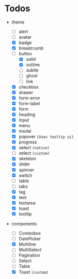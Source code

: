 # Todos

- theme

  - [ ] alert
  - [ ] avatar
  - [x] badge
  - [x] breadcrumb
  - [ ] button
    - [x] solid
    - [x] outline
    - [ ] subtle
    - [ ] ghost
    - [ ] link
  - [x] checkbox
  - [x] drawer
  - [x] form-error
  - [x] form-label
  - [x] form
  - [x] heading
  - [x] input
  - [x] menu
  - [x] modal
  - [x] popover `(Uses tooltip ui)`
  - [x] progress
  - [x] select `(native)`
  - [ ] select `(custom)`
  - [x] skeleton
  - [x] slider
  - [x] spinner
  - [x] switch
  - [ ] table
  - [ ] tabs
  - [x] tag
  - [x] text
  - [x] textarea
  - [x] toast
  - [x] tooltip

- components

  - [ ] Combobox
  - [ ] DatePicker
  - [x] Multiline
  - [ ] MultiSelect
  - [ ] Pagination
  - [ ] Select
  - [ ] Table
  - [x] Toast `(custom)`
